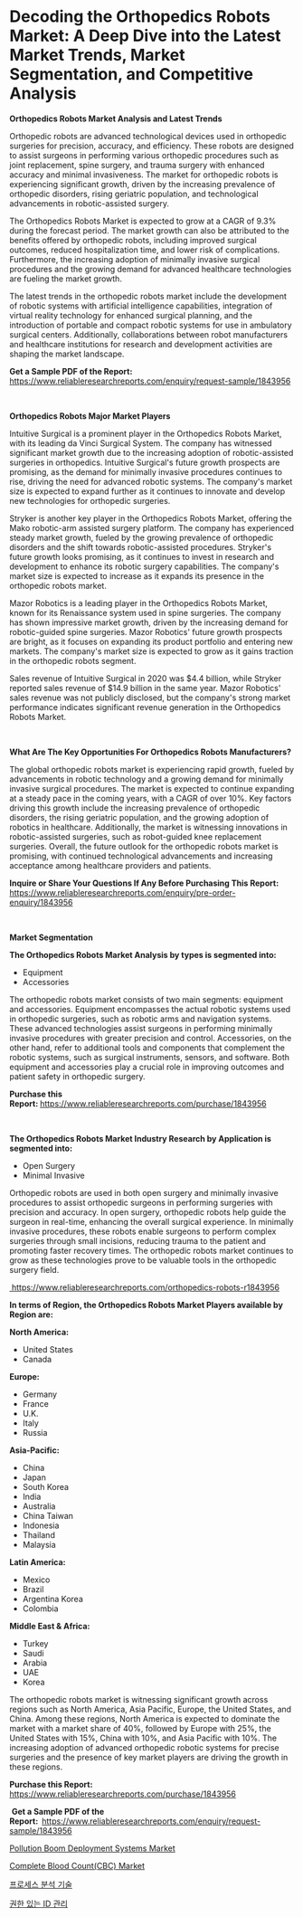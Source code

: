 <p><h1>Decoding the Orthopedics Robots Market: A Deep Dive into the Latest Market Trends, Market Segmentation, and Competitive Analysis</h1></p><p><strong>Orthopedics Robots Market Analysis and Latest Trends</strong></p>
<p><p>Orthopedic robots are advanced technological devices used in orthopedic surgeries for precision, accuracy, and efficiency. These robots are designed to assist surgeons in performing various orthopedic procedures such as joint replacement, spine surgery, and trauma surgery with enhanced accuracy and minimal invasiveness. The market for orthopedic robots is experiencing significant growth, driven by the increasing prevalence of orthopedic disorders, rising geriatric population, and technological advancements in robotic-assisted surgery.</p><p>The Orthopedics Robots Market is expected to grow at a CAGR of 9.3% during the forecast period. The market growth can also be attributed to the benefits offered by orthopedic robots, including improved surgical outcomes, reduced hospitalization time, and lower risk of complications. Furthermore, the increasing adoption of minimally invasive surgical procedures and the growing demand for advanced healthcare technologies are fueling the market growth.</p><p>The latest trends in the orthopedic robots market include the development of robotic systems with artificial intelligence capabilities, integration of virtual reality technology for enhanced surgical planning, and the introduction of portable and compact robotic systems for use in ambulatory surgical centers. Additionally, collaborations between robot manufacturers and healthcare institutions for research and development activities are shaping the market landscape.</p></p>
<p><strong>Get a Sample PDF of the Report:&nbsp;</strong> <a href="https://www.reliableresearchreports.com/enquiry/request-sample/1843956">https://www.reliableresearchreports.com/enquiry/request-sample/1843956</a></p>
<p>&nbsp;</p>
<p><strong>Orthopedics Robots Major Market Players</strong></p>
<p><p>Intuitive Surgical is a prominent player in the Orthopedics Robots Market, with its leading da Vinci Surgical System. The company has witnessed significant market growth due to the increasing adoption of robotic-assisted surgeries in orthopedics. Intuitive Surgical's future growth prospects are promising, as the demand for minimally invasive procedures continues to rise, driving the need for advanced robotic systems. The company's market size is expected to expand further as it continues to innovate and develop new technologies for orthopedic surgeries.</p><p>Stryker is another key player in the Orthopedics Robots Market, offering the Mako robotic-arm assisted surgery platform. The company has experienced steady market growth, fueled by the growing prevalence of orthopedic disorders and the shift towards robotic-assisted procedures. Stryker's future growth looks promising, as it continues to invest in research and development to enhance its robotic surgery capabilities. The company's market size is expected to increase as it expands its presence in the orthopedic robots market.</p><p>Mazor Robotics is a leading player in the Orthopedics Robots Market, known for its Renaissance system used in spine surgeries. The company has shown impressive market growth, driven by the increasing demand for robotic-guided spine surgeries. Mazor Robotics' future growth prospects are bright, as it focuses on expanding its product portfolio and entering new markets. The company's market size is expected to grow as it gains traction in the orthopedic robots segment.</p><p>Sales revenue of Intuitive Surgical in 2020 was $4.4 billion, while Stryker reported sales revenue of $14.9 billion in the same year. Mazor Robotics' sales revenue was not publicly disclosed, but the company's strong market performance indicates significant revenue generation in the Orthopedics Robots Market.</p></p>
<p>&nbsp;</p>
<p><strong>What Are The Key Opportunities For Orthopedics Robots Manufacturers?</strong></p>
<p><p>The global orthopedic robots market is experiencing rapid growth, fueled by advancements in robotic technology and a growing demand for minimally invasive surgical procedures. The market is expected to continue expanding at a steady pace in the coming years, with a CAGR of over 10%. Key factors driving this growth include the increasing prevalence of orthopedic disorders, the rising geriatric population, and the growing adoption of robotics in healthcare. Additionally, the market is witnessing innovations in robotic-assisted surgeries, such as robot-guided knee replacement surgeries. Overall, the future outlook for the orthopedic robots market is promising, with continued technological advancements and increasing acceptance among healthcare providers and patients.</p></p>
<p><strong>Inquire or Share Your Questions If Any Before Purchasing This Report:</strong> <a href="https://www.reliableresearchreports.com/enquiry/pre-order-enquiry/1843956">https://www.reliableresearchreports.com/enquiry/pre-order-enquiry/1843956</a></p>
<p>&nbsp;</p>
<p><strong>Market Segmentation</strong></p>
<p><strong>The Orthopedics Robots Market Analysis by types is segmented into:</strong></p>
<p><ul><li>Equipment</li><li>Accessories</li></ul></p>
<p><p>The orthopedic robots market consists of two main segments: equipment and accessories. Equipment encompasses the actual robotic systems used in orthopedic surgeries, such as robotic arms and navigation systems. These advanced technologies assist surgeons in performing minimally invasive procedures with greater precision and control. Accessories, on the other hand, refer to additional tools and components that complement the robotic systems, such as surgical instruments, sensors, and software. Both equipment and accessories play a crucial role in improving outcomes and patient safety in orthopedic surgery.</p></p>
<p><strong>Purchase this Report:&nbsp;</strong><a href="https://www.reliableresearchreports.com/purchase/1843956">https://www.reliableresearchreports.com/purchase/1843956</a></p>
<p>&nbsp;</p>
<p><strong>The Orthopedics Robots Market Industry Research by Application is segmented into:</strong></p>
<p><ul><li>Open Surgery</li><li>Minimal Invasive</li></ul></p>
<p><p>Orthopedic robots are used in both open surgery and minimally invasive procedures to assist orthopedic surgeons in performing surgeries with precision and accuracy. In open surgery, orthopedic robots help guide the surgeon in real-time, enhancing the overall surgical experience. In minimally invasive procedures, these robots enable surgeons to perform complex surgeries through small incisions, reducing trauma to the patient and promoting faster recovery times. The orthopedic robots market continues to grow as these technologies prove to be valuable tools in the orthopedic surgery field.</p></p>
<p><a href="https://www.reliableresearchreports.com/orthopedics-robots-r1843956">&nbsp;https://www.reliableresearchreports.com/orthopedics-robots-r1843956</a></p>
<p><strong>In terms of Region, the Orthopedics Robots Market Players available by Region are:</strong></p>
<p>
    <p> <strong> North America: </strong>
        <ul>
            <li>United States</li>
            <li>Canada</li>
        </ul>
        </p> 
    <p> <strong> Europe: </strong>
        <ul>
            <li>Germany</li>
            <li>France</li>
            <li>U.K.</li>
            <li>Italy</li>
            <li>Russia</li>
        </ul>
        </p> 
    <p> <strong> Asia-Pacific: </strong>
        <ul>
            <li>China</li>
            <li>Japan</li>
            <li>South Korea</li>
            <li>India</li>
            <li>Australia</li>
            <li>China Taiwan</li>
            <li>Indonesia</li>
            <li>Thailand</li>
            <li>Malaysia</li>
        </ul>
        </p> 
    <p> <strong> Latin America: </strong>
        <ul>
            <li>Mexico</li>
            <li>Brazil</li>
            <li>Argentina Korea</li>
            <li>Colombia</li>
        </ul>
        </p> 
    <p> <strong> Middle East & Africa: </strong>
        <ul>
            <li>Turkey</li>
            <li>Saudi</li>
            <li>Arabia</li>
            <li>UAE</li>
            <li>Korea</li>
        </ul>
    </p>
    </p>
<p><p>The orthopedic robots market is witnessing significant growth across regions such as North America, Asia Pacific, Europe, the United States, and China. Among these regions, North America is expected to dominate the market with a market share of 40%, followed by Europe with 25%, the United States with 15%, China with 10%, and Asia Pacific with 10%. The increasing adoption of advanced orthopedic robotic systems for precise surgeries and the presence of key market players are driving the growth in these regions.</p></p>
<p><strong>Purchase this Report: </strong><a href="https://www.reliableresearchreports.com/purchase/1843956">https://www.reliableresearchreports.com/purchase/1843956</a></p>
<p>&nbsp;<strong>Get a Sample PDF of the Report:&nbsp;&nbsp;</strong><a href="https://www.reliableresearchreports.com/enquiry/request-sample/1843956">https://www.reliableresearchreports.com/enquiry/request-sample/1843956</a></p>
<p><strong></strong></p>
<p><p><a href="https://github.com/jodemen/Market-Research-Report-List-2/blob/main/pollution-boom-deployment-systems-market.md">Pollution Boom Deployment Systems Market</a></p><p><a href="https://github.com/Sarissaschmalingtr6fz2739/Market-Research-Report-List-2/blob/main/complete-blood-countcbc-market.md">Complete Blood Count(CBC) Market</a></p><p><a href="https://github.com/wallacBahrtyinger567686/Market-Research-Report-List-1/blob/main/191722847347.md">프로세스 분석 기술</a></p><p><a href="https://github.com/WilburKihn5676/Market-Research-Report-List-1/blob/main/730460647346.md">권한 있는 ID 관리</a></p></p>